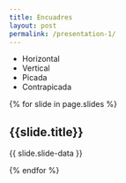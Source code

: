 ```yaml
---
title: Encuadres
layout: post
permalink: /presentation-1/
---
```


<section>
 <ul>
    <li>Horizontal</li>
    <li>Vertical</li>
    <li>Picada</li>
    <li>Contrapicada</li>
 </ul>
</section>


{% for slide in page.slides %}
                    
<section data-background="{% if slide.background %}{{slide.background}}{% else %}{{page.background}}{% endif %}"><h1>{{slide.title}}</h1>{{ slide.slide-data }}</section>
                    
{% endfor %}
    
